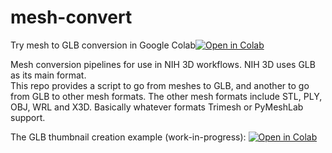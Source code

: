 # mesh-convert

Try mesh to GLB conversion in Google Colab[![Open in Colab](https://colab.research.google.com/assets/colab-badge.svg)](https://colab.research.google.com/github/dave3d/meshconvert/blob/master/mesh2glb.ipynb)

Mesh conversion pipelines for use in NIH 3D workflows.  NIH 3D uses GLB as its main format.  
This repo provides a script to go from meshes to GLB, and another to go from GLB to other mesh
formats.  The other mesh formats include STL, PLY, OBJ, WRL and X3D.  Basically whatever
formats Trimesh or PyMeshLab support.

The GLB thumbnail creation example (work-in-progress):
[![Open in Colab](https://colab.research.google.com/assets/colab-badge.svg)](https://colab.research.google.com/github/dave3d/meshconvert/blob/master/thumbnail-example.ipynb)
